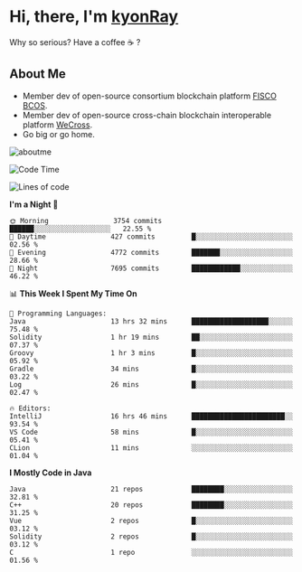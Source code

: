 # Hi, there, I'm [kyonRay](https://kyonRay.github.io)

Why so serious? Have a coffee ☕️ ?

## About Me

- Member dev of open-source consortium blockchain platform [FISCO BCOS](https://github.com/FISCO-BCOS).
- Member dev of open-source cross-chain blockchain interoperable platform [WeCross](https://github.com/WeBankBlockchain/WeCross).
- Go big or go home.

![aboutme](https://github-readme-stats.vercel.app/api?username=kyonRay&count_private=true&show_icons=true)

<!-- ![top-langs](https://github-readme-stats.vercel.app/api/top-langs/?username=kyonRay&layout=compact&hide=shell,html) -->

<!--START_SECTION:waka-->
![Code Time](http://img.shields.io/badge/Code%20Time-248%20hrs%206%20mins-blue)

![Lines of code](https://img.shields.io/badge/From%20Hello%20World%20I%27ve%20Written-13.1%20million%20lines%20of%20code-blue)

**I'm a Night 🦉** 

```text
🌞 Morning                3754 commits        ██████░░░░░░░░░░░░░░░░░░░   22.55 % 
🌆 Daytime                427 commits         █░░░░░░░░░░░░░░░░░░░░░░░░   02.56 % 
🌃 Evening                4772 commits        ███████░░░░░░░░░░░░░░░░░░   28.66 % 
🌙 Night                  7695 commits        ████████████░░░░░░░░░░░░░   46.22 % 
```


📊 **This Week I Spent My Time On** 

```text
💬 Programming Languages: 
Java                     13 hrs 32 mins      ███████████████████░░░░░░   75.48 % 
Solidity                 1 hr 19 mins        ██░░░░░░░░░░░░░░░░░░░░░░░   07.37 % 
Groovy                   1 hr 3 mins         █░░░░░░░░░░░░░░░░░░░░░░░░   05.92 % 
Gradle                   34 mins             █░░░░░░░░░░░░░░░░░░░░░░░░   03.22 % 
Log                      26 mins             █░░░░░░░░░░░░░░░░░░░░░░░░   02.47 % 

🔥 Editors: 
IntelliJ                 16 hrs 46 mins      ███████████████████████░░   93.54 % 
VS Code                  58 mins             █░░░░░░░░░░░░░░░░░░░░░░░░   05.41 % 
CLion                    11 mins             ░░░░░░░░░░░░░░░░░░░░░░░░░   01.04 % 
```

**I Mostly Code in Java** 

```text
Java                     21 repos            ████████░░░░░░░░░░░░░░░░░   32.81 % 
C++                      20 repos            ████████░░░░░░░░░░░░░░░░░   31.25 % 
Vue                      2 repos             █░░░░░░░░░░░░░░░░░░░░░░░░   03.12 % 
Solidity                 2 repos             █░░░░░░░░░░░░░░░░░░░░░░░░   03.12 % 
C                        1 repo              ░░░░░░░░░░░░░░░░░░░░░░░░░   01.56 % 
```




<!--END_SECTION:waka-->
